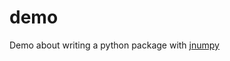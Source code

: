 # demo

Demo about writing a python package with [jnumpy](https://github.com/Suzhou-Tongyuan/jnumpy)
